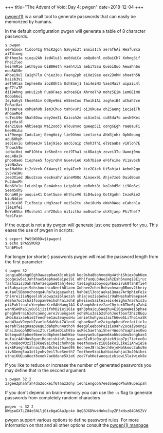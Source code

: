 +++
title="The Advent of Void: Day 4: pwgen"
date=2018-12-04
+++

[pwgen(1)](https://man.voidlinux.org/pwgen) is a small tool to generate
passwords that can easily be memorized by humans.

In the default configuration pwgen will generate a table of 8 character
passwords.

```
$ pwgen
oePa1oox tidoo4Ig WaiK2goh Ga6yei2t Enois1ch aeraf6Ai Heafu8xa aiT4iung
Ohthoo3a siequ2Ah ied4luiS ee0daiCa ooQu8ohl ooBaiCh7 Xohng3if Phei2leo
kei4AMie ieCh6yoo OiB0Heth vaeh4Ji5 aebiY5Su Que5iQuo Aewahn6o noo5AV0e
Ahbei9ul Caigh7lo Chiez3ou Faeng2ph eiXei9ee eex2DohN shoath5N haish3Vi
aeTh9taa Cephee8o ioz8Ohta Ush8aej1 tai4eiN3 Vae3Mai7 uipaiL4l geZ7fa7E
dii9Ahng uoHui2sh Pue9Faep uchoe6Ea AhrooTh9 mohz5Eim iem6Eim8 OoGoh6oi
Iey6ahy5 thoe6Aiv Od8ye9mi eS8eeCoo Thoih1Ai zogheiB4 uChah7ce EeBai8ai
kir8ePua xohBah0b iem3Chuo tah6vuPi oi3Ukuew ohZ5aeng iec2eiTh AhGaeMo4
tuTeiG9e Shah8Oow eey2eeZi Kaicoh2e oiGie2ai cuB5da7o aesh9Kei eejeVai8
dah2iQua Ahb5eequ Wai2ood3 eTou8noo queep5Ei oong6Egh rae8auFi hee9Aiha
uiF9eego Iudu1aej Eeng0eiy lie9Ohmo Lee1ieku AhW3johz Oph0eung adu6Ohph
se3Ieviu KohBee3v Siej9iep uac6Jaip choh3Thi el9zaaDa vi0loh7E Thoush9w
ieHai0oi moP1Ohtu ieShe8ro rei9Tha1 oi0Daigh zovei3Tu Uwooj0mu eeL4Baik
phoo8aeG Ciephee5 foy1rohN Gue4vie6 Xoh7bie9 eF6feime Vi1av6ch yieNo2uv
ye1NahHa ti2eVeek OiWaeyi1 eiy4Iech kie2Giek Ui5ahjai Aehoh2go iv5vaiWu
zee3Xied Ubuo2soo eex6vahV aineM0Oo Ainoex9i Ahje7zo6 Daid0oum Fu2dooPh
Reb6fulu leLoh1qu Een4ohzo Leip8ieb eeRoht8i koCohd5d ii9Oo6zi Seem5ohS
OonaH0je ooquieK1 Daet5wae AhthieV6 EiD4wieg Oot8gohn IezoRie2 biuN4die
nishieX6 Tie3beiy uNg3zaef xeiSe2tu shei8uMo oWah0Wee eCahch1a jieL0fei
EeYo6Sha EMushoh1 ahY2Ooba Ai1iitha mo8suChe ohX4jaep PhiThef7 fee1Fain
```

If the output is not a tty pwgen will generate just one password for you. This
eases the use of pwgen in scripts:

```
$ export PASSWORD=$(pwgen)
$ echo $PASSWORD
Yah6Pho4
```

For longer (or shorter) passwords pwgen will read the password length from the
first parameter:

```
$ pwgen 32
iengiaB6ahg6Egh9awaephaeX8jobip0 kec9sha8bohmooNg4AthiShiex0ahKem
zoogeiw5eiJahthae5Aephae6aipei9i ohh1fuoQu3HeeZah2Esh5nungi8Eiruc
fash1ais3Dahr8AeTaequae8tahj4eeJ tae1ogha3ooyoqu4Eexiruk0Tah8fie4
ot5ahyaigei9ohshoothiuNeeth0laem Xohhee2cheiHohvohvaeg0Boov2theiy
autael5Emoochooqu4uRo7aigaewohzi hah8eil3oojaekaiQuae7Ar9phieFeix
thi4rei1ieNgeelohleowazai6laezah shiejoo2iepekeir9ahHeshah9aepae4
AeSho7uc5sha1foopaw9eihoh4aizoh8 pheisoo5aiteixeis4eigho7na7Ais2u
pi4Pah1tualuYeephooXie8AhNang1AG Ki8ooph8niez2aeC0yiur0The6jaZah4
wahNSA0haS1yOu5ijizifohD2Ieji6ie gah3phaiqu5aeghu4Ei6queeWei5phae
pheghe9rai6zohcaenguereiVuengaeX yohB4iu3aib2shohJoof5oof2hiz8Equ
iMoi6aixaehie2feechee1au3eayooHu ieniethohyoxiJaiTh6wo5LiTho1va5K
mahW3aaV9eyeb7vaelo6dahVui7AleoX ighaeNueFue2aigahpheuYeefaiLie1u
aerahT5aeg0aap8equ3dahphun4athoh deeg8leebooPaisie9ahv2ucai9oong2
shai3xooph8Ohwai2tur1eKaeDish0Sa uuKei5aethaiSher4Wooh7oaphies0wo
Uo5equoh5phee9beetod6phee5bohWae tumeyaeSu5paem6kohkoo4eu5ohghae3
oufaic4AhHuv8queiRopeishioVi1ega wae6IeRie0aighiek9iep7pi7ietee0u
kuhooBooW3zili0kee9aicheichohnge Keethuowa7ziB0iekoiLikei1Ahwie5a
eik6Faegh4kahnait8ve0cheithaed9S EecheeJ8rai5ech0ejeHahkooc2uhu9m
iiv8Geeg5ua1ot1yohv9eil7ueSeeth7 Teethee9zaibahbaimahjai3oJ0Aibei
uthai6UQua8eet6xook7ae8dane5XieK zee7fahHeiwooquiekiewi5laiwiek8e
```

If you like to reduce or increase the number of generated passwords you may
define that in the second argument:

```
$ pwgen 32 2
zagee2phahfah4da2ooxeif6Taaz2ohy ieChiengooh7eez6aepoPhuk9upeipah
```

If you don't depend on brain-memory you can use the `-s` flag to generate
passwords from completely random characters

```
pwgen -s 32 2
DWqsuGX7LZH4eSNLlj0ic8gaOAaJpc4o 8qQ8JGDVwkHokeJuyZP3xHsz84GhSZVV
```

pwgen support various options to define password rules. For more information on
that and all other options consult the [pwgen(1)
manpage](https://man.voidlinux.org/pwgen)
